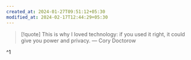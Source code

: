 ```yaml
---
created_at: 2024-01-27T09:51:12+05:30
modified_at: 2024-02-17T12:44:29+05:30
---
```


> [!quote] This is why I loved technology: if you used it right, it could give you power and privacy.
> — Cory Doctorow

^1

